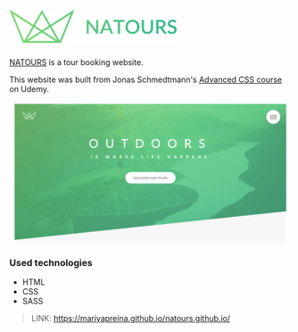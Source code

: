 # ![GitHub Logo](/img/logo-green-small-2x.png)



[NATOURS] is a tour booking website.


This website was built from Jonas Schmedtmann's [Advanced CSS course] on Udemy. 

![Screenshot](/img/Natours.png)


### Used technologies

* HTML 
* CSS
* SASS





> LINK: https://mariyapreina.github.io/natours.github.io/



[Advanced CSS course]: <https://www.udemy.com/course/advanced-css-and-sass/>
[NATOURS]: <https://mariyapreina.github.io/natours.github.io/>
